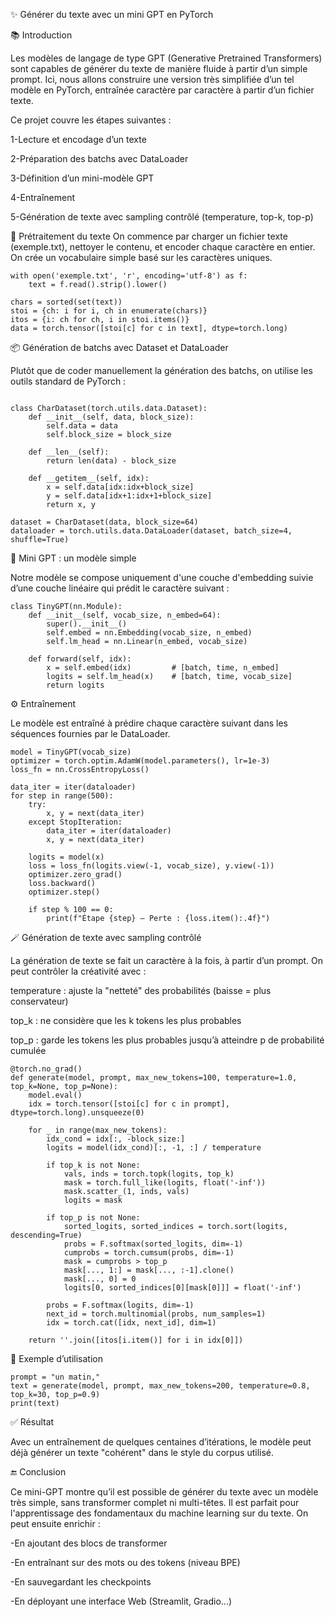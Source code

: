 ✨ Générer du texte avec un mini GPT en PyTorch

📚 Introduction

Les modèles de langage de type GPT (Generative Pretrained Transformers) sont capables de générer du texte de manière fluide à partir d’un simple prompt. Ici, nous allons construire une version très simplifiée d’un tel modèle en PyTorch, entraînée caractère par caractère à partir d’un fichier texte.

Ce projet couvre les étapes suivantes :

1-Lecture et encodage d’un texte

2-Préparation des batchs avec DataLoader

3-Définition d’un mini-modèle GPT

4-Entraînement

5-Génération de texte avec sampling contrôlé (temperature, top-k, top-p)

📝 Prétraitement du texte
On commence par charger un fichier texte (exemple.txt), nettoyer le contenu, et encoder chaque caractère en entier. On crée un vocabulaire simple basé sur les caractères uniques.

```
with open('exemple.txt', 'r', encoding='utf-8') as f:
    text = f.read().strip().lower()

chars = sorted(set(text))
stoi = {ch: i for i, ch in enumerate(chars)}
itos = {i: ch for ch, i in stoi.items()}
data = torch.tensor([stoi[c] for c in text], dtype=torch.long)
```

📦 Génération de batchs avec Dataset et DataLoader

Plutôt que de coder manuellement la génération des batchs, on utilise les outils standard de PyTorch :

```

class CharDataset(torch.utils.data.Dataset):
    def __init__(self, data, block_size):
        self.data = data
        self.block_size = block_size

    def __len__(self):
        return len(data) - block_size

    def __getitem__(self, idx):
        x = self.data[idx:idx+block_size]
        y = self.data[idx+1:idx+1+block_size]
        return x, y

dataset = CharDataset(data, block_size=64)
dataloader = torch.utils.data.DataLoader(dataset, batch_size=4, shuffle=True)

```

🧠 Mini GPT : un modèle simple

Notre modèle se compose uniquement d'une couche d'embedding suivie d’une couche linéaire qui prédit le caractère suivant :

```
class TinyGPT(nn.Module):
    def __init__(self, vocab_size, n_embed=64):
        super().__init__()
        self.embed = nn.Embedding(vocab_size, n_embed)
        self.lm_head = nn.Linear(n_embed, vocab_size)

    def forward(self, idx):
        x = self.embed(idx)         # [batch, time, n_embed]
        logits = self.lm_head(x)    # [batch, time, vocab_size]
        return logits
```

⚙️ Entraînement

Le modèle est entraîné à prédire chaque caractère suivant dans les séquences fournies par le DataLoader.

```
model = TinyGPT(vocab_size)
optimizer = torch.optim.AdamW(model.parameters(), lr=1e-3)
loss_fn = nn.CrossEntropyLoss()

data_iter = iter(dataloader)
for step in range(500):
    try:
        x, y = next(data_iter)
    except StopIteration:
        data_iter = iter(dataloader)
        x, y = next(data_iter)

    logits = model(x)
    loss = loss_fn(logits.view(-1, vocab_size), y.view(-1))
    optimizer.zero_grad()
    loss.backward()
    optimizer.step()

    if step % 100 == 0:
        print(f"Étape {step} – Perte : {loss.item():.4f}")
```

🪄 Génération de texte avec sampling contrôlé

La génération de texte se fait un caractère à la fois, à partir d’un prompt. On peut contrôler la créativité avec :

temperature : ajuste la "netteté" des probabilités (baisse = plus conservateur)

top_k : ne considère que les k tokens les plus probables

top_p : garde les tokens les plus probables jusqu’à atteindre p de probabilité cumulée

```
@torch.no_grad()
def generate(model, prompt, max_new_tokens=100, temperature=1.0, top_k=None, top_p=None):
    model.eval()
    idx = torch.tensor([stoi[c] for c in prompt], dtype=torch.long).unsqueeze(0)

    for _ in range(max_new_tokens):
        idx_cond = idx[:, -block_size:]
        logits = model(idx_cond)[:, -1, :] / temperature

        if top_k is not None:
            vals, inds = torch.topk(logits, top_k)
            mask = torch.full_like(logits, float('-inf'))
            mask.scatter_(1, inds, vals)
            logits = mask

        if top_p is not None:
            sorted_logits, sorted_indices = torch.sort(logits, descending=True)
            probs = F.softmax(sorted_logits, dim=-1)
            cumprobs = torch.cumsum(probs, dim=-1)
            mask = cumprobs > top_p
            mask[..., 1:] = mask[..., :-1].clone()
            mask[..., 0] = 0
            logits[0, sorted_indices[0][mask[0]]] = float('-inf')

        probs = F.softmax(logits, dim=-1)
        next_id = torch.multinomial(probs, num_samples=1)
        idx = torch.cat([idx, next_id], dim=1)

    return ''.join([itos[i.item()] for i in idx[0]])
```

🧪 Exemple d’utilisation

```
prompt = "un matin,"
text = generate(model, prompt, max_new_tokens=200, temperature=0.8, top_k=30, top_p=0.9)
print(text)
```

✅ Résultat

Avec un entraînement de quelques centaines d’itérations, le modèle peut déjà générer un texte "cohérent" dans le style du corpus utilisé.

🔚 Conclusion

Ce mini-GPT montre qu’il est possible de générer du texte avec un modèle très simple, sans transformer complet ni multi-têtes. Il est parfait pour l'apprentissage des fondamentaux du machine learning sur du texte. On peut ensuite enrichir :

-En ajoutant des blocs de transformer

-En entraînant sur des mots ou des tokens (niveau BPE)

-En sauvegardant les checkpoints

-En déployant une interface Web (Streamlit, Gradio...)